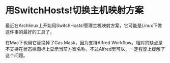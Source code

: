 # 用SwitchHosts!切换主机映射方案


最近在Archlinux上开始用SwitchHosts!管理主机映射方案，它可能是Linux下做这件事的最好的工具了。

在Mac下也用它替换掉了Gas Mask，因为支持Alfred Workflow。相对的缺点是不支持在状态栏图标上显示当前方案名称，不过Alfred里可以，一定程度上缓解了这个问题。


